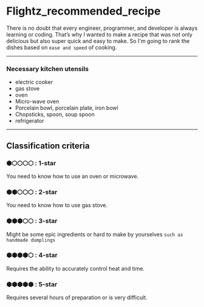 # Flightz_recommended_recipe
There is no doubt that every engineer, programmer, and developer is always learning or coding. That’s why I wanted to make a recipe that was not only delicious but also super quick and easy to make. So I'm going to rank the dishes based on `ease and speed` of cooking.   

---  
 
### Necessary kitchen utensils
* electric cooker
* gas stove
* oven
* Micro-wave oven
* Porcelain bowl, porcelain plate, iron bowl
* Chopsticks, spoon, soup spoon
* refrigerator

---

## Classification criteria
### ⬢⬡⬡⬡⬡ : **1-star**  
You need to know how to use an oven or microwave.

### ⬢⬢⬡⬡⬡ : **2-star**  
You need to know how to use gas stove.

### ⬢⬢⬢⬡⬡ : **3-star**  
Might be some epic ingredients or hard to make by yourselves `such as handmade dumplings`

### ⬢⬢⬢⬢⬡ : **4-star**  
Requires the ability to accurately control heat and time.

### ⬢⬢⬢⬢⬢ : **5-star**  
Requires several hours of preparation or is very difficult. 


